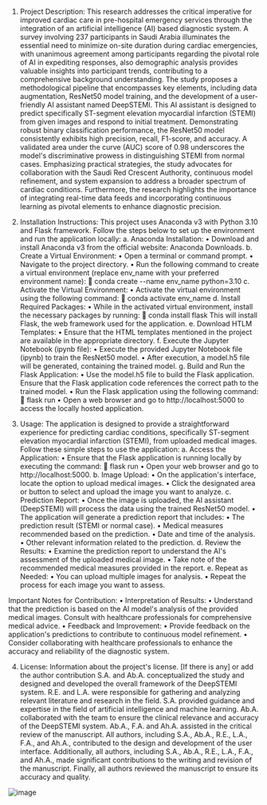 1.	Project Description: This research addresses the critical imperative for improved cardiac care in pre-hospital emergency services through the integration of an artificial intelligence (AI) based diagnostic system. A survey involving 237 participants in Saudi Arabia illuminates the essential need to minimize on-site duration during cardiac emergencies, with unanimous agreement among participants regarding the pivotal role of AI in expediting responses, also demographic analysis provides valuable insights into participant trends, contributing to a comprehensive background understanding. The study proposes a methodological pipeline that encompasses key elements, including data augmentation, ResNet50 model training, and the development of a user-friendly AI assistant named DeepSTEMI. This AI assistant is designed to predict specifically ST-segment elevation myocardial infarction (STEMI) from given images and respond to initial treatment. Demonstrating robust binary classification performance, the ResNet50 model consistently exhibits high precision, recall, F1-score, and accuracy. A validated area under the curve (AUC) score of 0.98 underscores the model's discriminative prowess in distinguishing STEMI from normal cases. Emphasizing practical strategies, the study advocates for collaboration with the Saudi Red Crescent Authority, continuous model refinement, and system expansion to address a broader spectrum of cardiac conditions. Furthermore, the research highlights the importance of integrating real-time data feeds and incorporating continuous learning as pivotal elements to enhance diagnostic precision.
2.	Installation Instructions: This project uses Anaconda v3 with Python 3.10 and Flask framework. Follow the steps below to set up the environment and run the application locally:
a.	Anaconda Installation:
•	Download and install Anaconda v3 from the official website: Anaconda Downloads.
b.	Create a Virtual Environment:
•	Open a terminal or command prompt.
•	Navigate to the project directory.
•	Run the following command to create a virtual environment (replace env_name with your preferred environment name):
	conda create --name env_name python=3.10 
c.	Activate the Virtual Environment:
•	Activate the virtual environment using the following command:
	conda activate env_name 
d.	Install Required Packages:
•	While in the activated virtual environment, install the necessary packages by running:
	conda install flask 
This will install Flask, the web framework used for the application.
e.	Download HTLM Templates:
•	Ensure that the HTML templates mentioned in the project are available in the appropriate directory.
f.	Execute the Jupyter Notebook (ipynb file):
•	Execute the provided Jupyter Notebook file (ipynb) to train the ResNet50 model.
•	After execution, a model.h5 file will be generated, containing the trained model.
g.	Build and Run the Flask Application:
•	Use the model.h5 file to build the Flask application. Ensure that the Flask application code references the correct path to the trained model.
•	Run the Flask application using the following command:
	flask run 
•	Open a web browser and go to http://localhost:5000 to access the locally hosted application.

3.	Usage: The application is designed to provide a straightforward experience for predicting cardiac conditions, specifically ST-segment elevation myocardial infarction (STEMI), from uploaded medical images. Follow these simple steps to use the application:
a.	Access the Application:
•	Ensure that the Flask application is running locally by executing the command:
	flask run 
•	Open your web browser and go to http://localhost:5000.
b.	Image Upload:
•	On the application's interface, locate the option to upload medical images.
•	Click the designated area or button to select and upload the image you want to analyze.
c.	Prediction Report:
•	Once the image is uploaded, the AI assistant (DeepSTEMI) will process the data using the trained ResNet50 model.
•	The application will generate a prediction report that includes:
•	The prediction result (STEMI or normal case).
•	Medical measures recommended based on the prediction.
•	Date and time of the analysis.
•	Other relevant information related to the prediction.
d.	Review the Results:
•	Examine the prediction report to understand the AI's assessment of the uploaded medical image.
•	Take note of the recommended medical measures provided in the report.
e.	Repeat as Needed:
•	You can upload multiple images for analysis.
•	Repeat the process for each image you want to assess.

Important Notes for Contribution:
•	Interpretation of Results:
•	Understand that the prediction is based on the AI model's analysis of the provided medical images. Consult with healthcare professionals for comprehensive medical advice.
•	Feedback and Improvement:
•	Provide feedback on the application's predictions to contribute to continuous model refinement.
•	Consider collaborating with healthcare professionals to enhance the accuracy and reliability of the diagnostic system.

4.	License: Information about the project's license. [If there is any] or add the author contribution
S.A. and Ab.A. conceptualized the study and designed and developed the overall framework of the DeepSTEMI system. R.E. and L.A. were responsible for gathering and analyzing relevant literature and research in the field. S.A. provided guidance and expertise in the field of artificial intelligence and machine learning. Ab.A. collaborated with the team to ensure the clinical relevance and accuracy of the DeepSTEMI system. Ab.A., F.A. and Ah.A. assisted in the critical review of the manuscript. All authors, including S.A., Ab.A., R.E., L.A., F.A., and Ah.A., contributed to the design and development of the user interface. Additionally, all authors, including S.A., Ab.A., R.E., L.A., F.A., and Ah.A., made significant contributions to the writing and revision of the manuscript. Finally, all authors reviewed the manuscript to ensure its accuracy and quality.


![image](https://github.com/SomayahAlbaradei/DeepSTEMI/assets/23430033/d888de1f-0ce3-433b-a4ba-153348654823)
